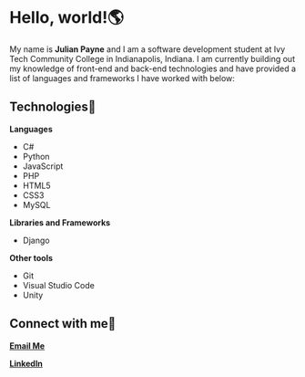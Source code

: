 # Hello, world!🌎

My name is **Julian Payne** and I am a software development student at Ivy Tech Community College in Indianapolis, Indiana. I am currently building out my knowledge of front-end and back-end technologies and have provided a list of languages and frameworks I have worked with below:

## Technologies💾
**Languages**
- C#
- Python
- JavaScript
- PHP
- HTML5
- CSS3
- MySQL

**Libraries and Frameworks**
- Django

**Other tools**
- Git
- Visual Studio Code
- Unity

## Connect with me📧
[**Email Me**](mailto:paynejulian1998@gmail.com)

[**LinkedIn**](www.linkedin.com/in/jul1anpa)

